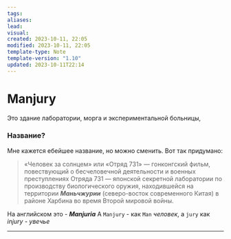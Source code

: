 ```yaml
---
tags: 
aliases: 
lead: 
visual: 
created: 2023-10-11, 22:05
modified: 2023-10-11, 22:05
template-type: Note
template-version: "1.10"
updated: 2023-10-11T22:14
---
```


# Manjury

Это здание лаборатории, морга и экспериментальной больницы, 

### Название?
Мне кажется ебейшее название, но можно сменить.
Вот так придумано:
> «Человек за солнцем» или «Отряд 731» — гонконгский фильм, повествующий о бесчеловечной деятельности и военных преступлениях Отряда 731 — японской секретной лаборатории по производству биологического оружия, находившейся на территории 
> _**Маньчжурии**_ 
> (северо-восток современного Китая)
> в районе Харбина во время Второй мировой войны.

На английском это - _**Manjuria**_
А `Manjury` - как  `Man` *человек*, а `jury` как *injury - увечье*

---